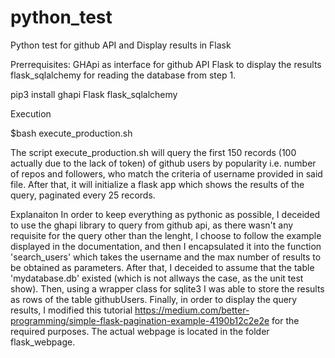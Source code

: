 # python_test
Python test for github API and Display results in Flask

Prerrequisites:
GHApi as interface for github API
Flask to display the results
flask_sqlalchemy for reading the database from step 1.

pip3 install ghapi Flask flask_sqlalchemy

Execution

$bash execute_production.sh

The script execute_production.sh will query the first 150 records (100 actually due to the lack of token) of github users by popularity i.e.
number of repos and followers, who match the criteria of username provided in said file. After that, it will initialize a flask app which shows the results of the query,
paginated every 25 records.

Explanaiton
In order to keep everything as pythonic as possible, I deceided to use the ghapi library to query from github api, as there wasn't any requisite for the query other than the lenght, I choose to follow the example displayed in the documentation, and then I encapsulated it into the function 'search_users' which takes the username and the max number of results to be obtained as parameters.
After that, I deceided to assume that the table 'mydatabase.db' existed (which is not allways the case, as the unit test show). Then, using a wrapper class for sqlite3 I was able to store the results as rows of the table githubUsers.
Finally, in order to display the query results, I modified this tutorial https://medium.com/better-programming/simple-flask-pagination-example-4190b12c2e2e for the required purposes. The actual webpage is located in the folder flask_webpage.

